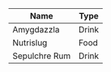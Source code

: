 <!-- ### NOTE: This file should not be edited by hand. Please edit the .csv file. -->
|     Name    | Type|
|-------------|-----|
|  Amygdazzla |Drink|
|  Nutrislug  | Food|
|Sepulchre Rum|Drink|